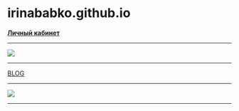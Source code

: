 # irinababko.github.io
[**Личный кабинет**](https://irinababko.github.io/profile.html)
***
![](https://irinababko.github.io/img/cab-1.jpg)
***
[BLOG](https://irinababko.github.io/blog.html)
***
![](https://irinababko.github.io/img/blog-1.jpg)
***
